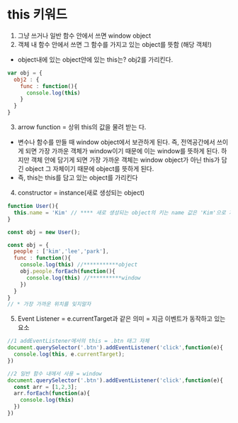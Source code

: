 # this 키워드

1. 그냥 쓰거나 일반 함수 안에서 쓰면 window object
2. 객체 내 함수 안에서 쓰면 그 함수를 가지고 있는 object를 뜻함 (해당 객체!)

* object내에 있는 object안에 있는 this는? obj2를 가리킨다.
```javascript
var obj = {
  obj2 : {
    func : function(){
      console.log(this)
    }
  }
}
```
3. arrow function = 상위 this의 값을 물려 받는 다. 

- 변수나 함수를 만들 때 window object에서 보관하게 된다. 즉, 전역공간에서 쓰이게 되면 가장 가까운 객체가 window이기 때문에 이는 window를 뜻하게 된다. 하지만 객체 안에 담기게 되면 가장 가까운 객체는 window object가 아닌 this가 담긴 object 그 자체이기 때문에 object를 뜻하게 된다.
- 즉, this는 this를 담고 있는 object를 가리킨다 

4. constructor = instance(새로 생성되는 object)

```javascript
function User(){
  this.name = 'Kim' // **** 새로 생성되는 object의 키는 name 값은 'Kim'으로 지정한다.
}

const obj = new User();
```
```javascript
const obj = {
  people : ['kim','lee','park'],
  func : function(){
    console.log(this) //***********object 
    obj.people.forEach(function(){
      console.log(this) //**********window
    })
  }
}
// * 가장 가까운 위치를 잊지말자
```
5. Event Listener = e.currentTarget과 같은 의미 = 지금 이벤트가 동작하고 있는 요소 

```javascript
//1 addEventListener에서의 this = .btn 태그 자체
document.querySelector('.btn').addEventListener('click',function(e){
  console.log(this, e.currentTarget);
})
```
```javascript
//2 일반 함수 내에서 사용 = window
document.querySelector('.btn').addEventListener('click',function(e){
  const arr = [1,2,3];
  arr.forEach(function(a){
    console.log(this) 
  })
})
```


